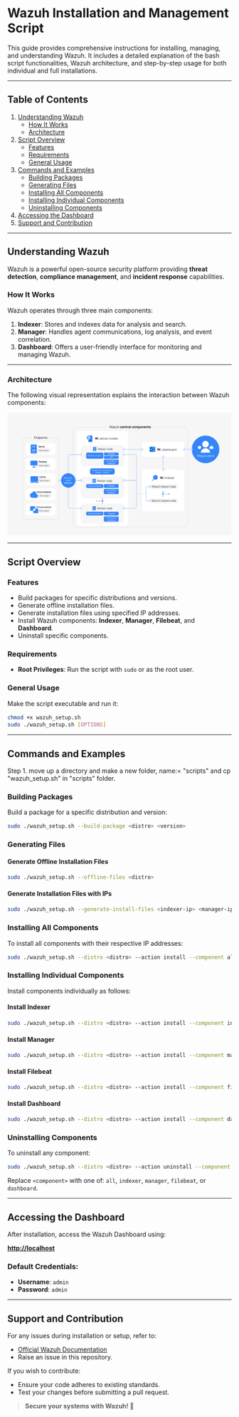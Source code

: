 
# Wazuh Installation and Management Script

This guide provides comprehensive instructions for installing, managing, and understanding Wazuh. It includes a detailed explanation of the bash script functionalities, Wazuh architecture, and step-by-step usage for both individual and full installations.

---

## Table of Contents

1. [Understanding Wazuh](#understanding-wazuh)
   - [How It Works](#how-it-works)
   - [Architecture](#architecture)
2. [Script Overview](#script-overview)
   - [Features](#features)
   - [Requirements](#requirements)
   - [General Usage](#general-usage)
3. [Commands and Examples](#commands-and-examples)
   - [Building Packages](#building-packages)
   - [Generating Files](#generating-files)
   - [Installing All Components](#installing-all-components)
   - [Installing Individual Components](#installing-individual-components)
   - [Uninstalling Components](#uninstalling-components)
4. [Accessing the Dashboard](#accessing-the-dashboard)
5. [Support and Contribution](#support-and-contribution)

---

## Understanding Wazuh

Wazuh is a powerful open-source security platform providing **threat detection**, **compliance management**, and **incident response** capabilities.

### How It Works

Wazuh operates through three main components:

1. **Indexer**: Stores and indexes data for analysis and search.
2. **Manager**: Handles agent communications, log analysis, and event correlation.
3. **Dashboard**: Offers a user-friendly interface for monitoring and managing Wazuh.

---

### Architecture

The following visual representation explains the interaction between Wazuh components:

![Wazuh Architecture](assets/deployment-architecture1.png)

---

## Script Overview

### Features

- Build packages for specific distributions and versions.
- Generate offline installation files.
- Generate installation files using specified IP addresses.
- Install Wazuh components: **Indexer**, **Manager**, **Filebeat**, and **Dashboard**.
- Uninstall specific components.

### Requirements

- **Root Privileges**: Run the script with `sudo` or as the root user.

### General Usage

Make the script executable and run it:

```bash
chmod +x wazuh_setup.sh
sudo ./wazuh_setup.sh [OPTIONS]
```

---

## Commands and Examples

Step 1. move up a directory and make a new folder, name:= "scripts" and cp "wazuh_setup.sh" in "scripts" folder.

### Building Packages

Build a package for a specific distribution and version:

```bash
sudo ./wazuh_setup.sh --build-package <distro> <version>
```

### Generating Files

#### Generate Offline Installation Files
```bash
sudo ./wazuh_setup.sh --offline-files <distro>
```

#### Generate Installation Files with IPs
```bash
sudo ./wazuh_setup.sh --generate-install-files <indexer-ip> <manager-ip> <dashboard-ip>
```


### Installing All Components

To install all components with their respective IP addresses:

```bash
sudo ./wazuh_setup.sh --distro <distro> --action install --component all --indexer-ip <indexer-ip> --manager-ip <manager-ip> --dashboard-ip <dashboard-ip> --filebeat-ip <filebeat-ip>
```

### Installing Individual Components

Install components individually as follows:

#### Install Indexer
```bash
sudo ./wazuh_setup.sh --distro <distro> --action install --component indexer --indexer-ip <indexer-ip>
```

#### Install Manager
```bash
sudo ./wazuh_setup.sh --distro <distro> --action install --component manager
```

#### Install Filebeat
```bash
sudo ./wazuh_setup.sh --distro <distro> --action install --component filebeat --filebeat-ip <filebeat-ip>
```

#### Install Dashboard
```bash
sudo ./wazuh_setup.sh --distro <distro> --action install --component dashboard --dashboard-ip <dashboard-ip>
```

### Uninstalling Components

To uninstall any component:

```bash
sudo ./wazuh_setup.sh --distro <distro> --action uninstall --component <component>
```

Replace `<component>` with one of: `all`, `indexer`, `manager`, `filebeat`, or `dashboard`.



---

## Accessing the Dashboard

After installation, access the Wazuh Dashboard using:

**[http://localhost](http://localhost)**

### Default Credentials:
- **Username**: `admin`
- **Password**: `admin`

---

## Support and Contribution

For any issues during installation or setup, refer to:

- [Official Wazuh Documentation](https://documentation.wazuh.com/)
- Raise an issue in this repository.

If you wish to contribute:
- Ensure your code adheres to existing standards.
- Test your changes before submitting a pull request.

> **Secure your systems with Wazuh! 🚀**
